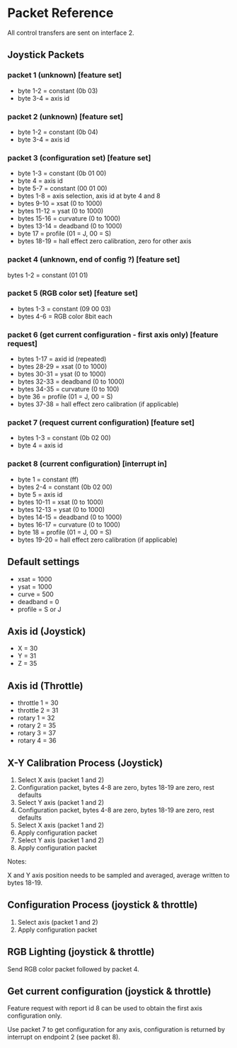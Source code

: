 # Packet Reference

All control transfers are sent on interface 2.

## Joystick Packets

### packet 1 (unknown) [feature set]
* byte 1-2 = constant (0b 03)
* byte 3-4 = axis id

### packet 2 (unknown) [feature set]
* byte 1-2 = constant (0b 04)
* byte 3-4 = axis id

### packet 3 (configuration set) [feature set]
* byte 1-3 = constant (0b 01 00)
* byte 4 = axis id
* byte 5-7 = constant (00 01 00)
* bytes 1-8 = axis selection, axis id at byte 4 and 8
* bytes 9-10 = xsat (0 to 1000)
* bytes 11-12 = ysat (0 to 1000)
* bytes 15-16 = curvature (0 to 1000)
* bytes 13-14 = deadband (0 to 1000)
* byte 17 = profile (01 = J, 00 = S)
* bytes 18-19 = hall effect zero calibration, zero for other axis

### packet 4 (unknown, end of config ?) [feature set]
bytes 1-2 = constant (01 01)

### packet 5 (RGB color set) [feature set]
* bytes 1-3 = constant (09 00 03)
* bytes 4-6 = RGB color 8bit each

### packet 6 (get current configuration - first axis only) [feature request]
* bytes 1-17 = axid id (repeated)
* bytes 28-29 = xsat (0 to 1000)
* bytes 30-31 = ysat (0 to 1000)
* bytes 32-33 = deadband (0 to 1000)
* bytes 34-35 = curvature (0 to 100)
* byte 36 = profile (01 = J, 00 = S)
* bytes 37-38 = hall effect zero calibration (if applicable)

### packet 7 (request current configuration) [feature set]
* bytes 1-3 = constant (0b 02 00)
* byte 4 = axis id

### packet 8 (current configuration) [interrupt in]
* byte 1 = constant (ff)
* bytes 2-4 = constant (0b 02 00)
* byte 5 = axis id
* bytes 10-11 = xsat (0 to 1000)
* bytes 12-13 = ysat (0 to 1000)
* bytes 14-15 = deadband (0 to 1000)
* bytes 16-17 = curvature (0 to 1000)
* byte 18 = profile (01 = J, 00 = S)
* bytes 19-20 = hall effect zero calibration (if applicable)

## Default settings
* xsat = 1000
* ysat = 1000
* curve = 500
* deadband = 0
* profile = S or J

## Axis id (Joystick)
* X = 30
* Y = 31
* Z = 35

## Axis id (Throttle)
* throttle 1 = 30
* throttle 2 = 31
* rotary 1 = 32
* rotary 2 = 35
* rotary 3 = 37
* rotary 4 = 36

## X-Y Calibration Process (Joystick)
1. Select X axis (packet 1 and 2)
2. Configuration packet, bytes 4-8 are zero, bytes 18-19 are zero, rest defaults
3. Select Y axis (packet 1 and 2)
4. Configuration packet, bytes 4-8 are zero, bytes 18-19 are zero, rest defaults
5. Select X axis (packet 1 and 2)
6. Apply configuration packet
7. Select Y axis (packet 1 and 2)
8. Apply configuration packet

Notes:

X and Y axis position needs to be sampled and averaged, average written to bytes 18-19.

## Configuration Process (joystick & throttle)
1. Select axis (packet 1 and 2)
2. Apply configuration packet

## RGB Lighting (joystick & throttle)

Send RGB color packet followed by packet 4.

## Get current configuration (joystick & throttle)
Feature request with report id 8 can be used to obtain the first axis configuration only.

Use packet 7 to get configuration for any axis, configuration is returned by interrupt on endpoint 2 (see packet 8).
